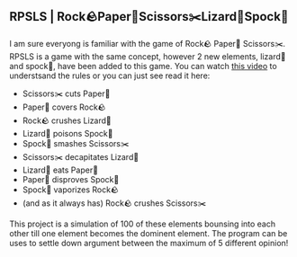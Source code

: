## RPSLS | Rock🪨Paper📜Scissors✂️Lizard🦎Spock🖖
I am sure everyong is familiar with the game of Rock🪨 Paper📜 Scissors✂️. RPSLS is a game with the same concept, however 2 new elements, lizard🦎 and spock🖖, have been added to this game. You can watch [this video](https://www.youtube.com/watch?v=x5Q6-wMx-K8) to understsand the rules or you can just see read it here:
- Scissors✂️ cuts Paper📜
- Paper📜 covers Rock🪨
- Rock🪨 crushes Lizard🦎
- Lizard🦎 poisons Spock🖖
- Spock🖖 smashes Scissors✂️
- Scissors✂️ decapitates Lizard🦎
- Lizard🦎 eats Paper📜
- Paper📜 disproves Spock🖖
- Spock🦎 vaporizes Rock🪨
- (and as it always has) Rock🪨 crushes Scissors✂️

This project is a simulation of 100 of these elements bounsing into each other till one element becomes the dominent element. The program can be uses to settle down argument between the maximum of 5 different opinion!
